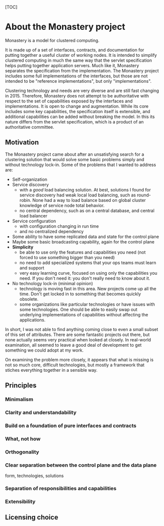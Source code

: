 
[TOC]


# About the Monastery project

Monastery is a model for clustered computing.

It is made up of a set of interfaces, contracts, and documentation for putting together a useful cluster of working nodes. It is intended to simplify clustered computing in much the same way that the servlet specification helps putting together application servers. Much like it, Monastery separates the specification from the implementation. The Monastery project includes some full implementations of the interfaces, but those are not intended to be "reference implementations", but only "implementations".

Clustering technology and needs are very diverse and are still fast changing in 2015. Therefore, Monastery does not attempt to be authoritative with respect to the set of capabilities exposed by the interfaces and implementations. It is open to change and augmentation. While its core includes some key capabilities, the specification itself is extensible, and additional capabilities can be added without breaking the model. In this its nature differs from the servlet specification, which is a product of an authoritative committee.



## Motivation
The Monastery project came about after an unsatisfying search for a clustering solution that would solve some basic problems simply and without technology lock-in.
Some of the problems that I wanted to address are:

* Self-organization
* Service discovery
	* with a *good* load balancing solution. At best, solutions I found for service discovery had weak local load balancing, such as round-robin. None had a way to load balance based on global cluster knowledge of service node total behavior.
	* no central dependency, such as on a central database, and central load balancer
* Service configuration
	* with configuration changing in run time
	* and no centralized dependency
* Some ability to have some replicated data and state for the control plane
* Maybe some basic broadcasting capability, again for the control plane
* **Simplicity**
	* be able to use only the features and capabilities you need (not forced to use something bigger than you need)
	* no need to add specialized systems that your ops teams must learn and support
	* very easy learning curve, focused on using only the capabilities you need. If you don't need it: you don't really need to know about it.
* No technology lock-in (minimal opinion)
	* technology is moving fast in this area. New projects come up all the time. Don't get locked in to something that becomes quickly obsolete.
	* some organizations like particular technologies or have issues with some technologies. One should be able to easily swap out underlying implementations of capabilities without affecting the applications.

In short, I was not able to find anything coming close to even a small subset of this set of attributes. There are some fantastic projects out there, but none actually seems very practical when looked at closely. In real-world examination, all seemed to leave a good deal of development to get something we could adopt at my work. 

On examining the problem more closely, it appears that what is missing is not so much core, difficult technologies, but mostly a framework that stiches everything together in a sensible way.

## Principles
### Minimalism
### Clarity and understandability
### Build on a foundation of pure interfaces and contracts
### What, not how
### Orthogonality
### Clear separation between the control plane and the data plane
form, technologies, solutions
### Separation of responsibilities and capabilities
### Extensibility

## Licensing choice